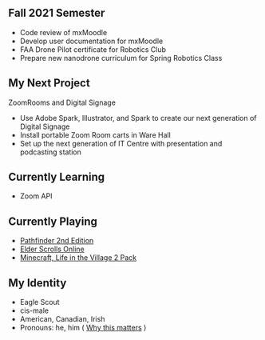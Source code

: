 ## Fall 2021 Semester
- Code review of mxMoodle
- Develop user documentation for mxMoodle
- FAA Drone Pilot certificate for Robotics Club
- Prepare new nanodrone curriculum for Spring Robotics Class

## My Next Project
ZoomRooms and Digital Signage
- Use Adobe Spark, Illustrator, and Spark to create our next generation of Digital Signage
- Install portable Zoom Room carts in Ware Hall
- Set up the next generation of IT Centre with presentation and podcasting station

## Currently Learning
- Zoom API

## Currently Playing
- [Pathfinder 2nd Edition](https://paizo.com/)
- [Elder Scrolls Online](https://www.elderscrollsonline.com/)
- [Minecraft, Life in the Village 2 Pack](https://www.curseforge.com/minecraft/modpacks/life-in-the-village-2)

## My Identity
- Eagle Scout
- cis-male
- American, Canadian, Irish
- Pronouns: he, him 
  \( [Why this matters](https://www.mypronouns.org/what-and-why) \)
